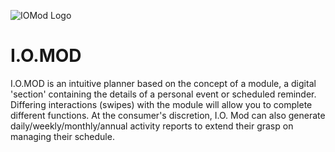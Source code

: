 ![IOMod Logo](https://user-images.githubusercontent.com/90064068/132824600-c528d659-5faf-43af-a263-e34e56d4f643.png)
# I.O.MOD
I.O.MOD is an intuitive planner based on the concept of a module, a digital 'section' containing the details of a personal event or scheduled reminder. Differing interactions (swipes) with the module will allow you to complete different functions. At the consumer's discretion, I.O. Mod can also generate daily/weekly/monthly/annual activity reports to extend their grasp on managing their schedule.
